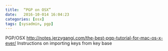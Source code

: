 ```yaml
---
title:  “PGP on OSX”
date:   2016-10-014 16:04:23
categories: [osx]
tags: [sysadmin, pgp]
---
```

PGP/OSX
http://notes.jerzygangi.com/the-best-pgp-tutorial-for-mac-os-x-ever/
Instructions on importing keys from key base


